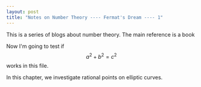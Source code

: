 ```yaml
---
layout: post
title: "Notes on Number Theory ---- Fermat's Dream ---- 1"
---
```


This is a series of blogs about number theory. The main reference is a book

Now I'm going to test if $$a^2 + b^2 = c^2$$ works in this file. 

In this chapter, we investigate rational points on elliptic curves. 